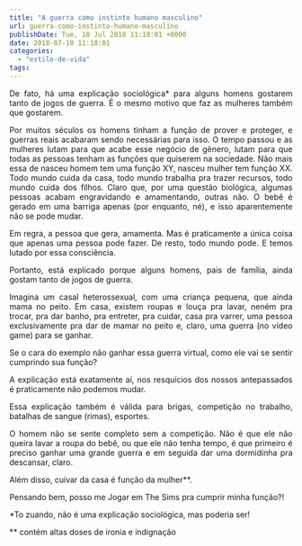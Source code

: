 ```yaml
---
title: "A guerra como instinto humano masculino"
url: guerra-como-instinto-humano-masculino
publishDate: Tue, 10 Jul 2018 11:18:01 +0000
date: 2018-07-10 11:18:01
categories: 
  - "estilo-de-vida"
tags: 
---
```

<p style="text-align: justify;">De fato, há uma explicação sociológica* para alguns homens gostarem tanto de jogos de guerra. É o mesmo motivo que faz as mulheres também que gostarem.</p>
<p style="text-align: justify;">Por muitos séculos os homens tinham a função de prover e proteger, e guerras reais acabaram sendo necessárias para isso. O tempo passou e as mulheres lutam para que acabe esse negócio de gênero, lutam para que todas as pessoas tenham as funções que quiserem na sociedade. Não mais essa de nasceu homem tem uma função XY, nasceu mulher tem função XX. Todo mundo cuida da casa, todo mundo trabalha pra trazer recursos, todo mundo cuida dos filhos. Claro que, por uma questão biológica, algumas pessoas acabam engravidando e amamentando, outras não. O bebê é gerado em uma barriga apenas (por enquanto, né), e isso aparentemente não se pode mudar.</p>
<p style="text-align: justify;">Em regra, a pessoa que gera, amamenta. Mas é praticamente a única coisa que apenas uma pessoa pode fazer. De resto, todo mundo pode. E temos lutado por essa consciência.</p>
<p style="text-align: justify;">Portanto, está explicado porque alguns homens, pais de família, ainda gostam tanto de jogos de guerra.</p>
<p style="text-align: justify;">Imagina um casal heterossexual, com uma criança pequena, que ainda mama no peito. Em casa, existem roupas e louça pra lavar, neném pra trocar, pra dar banho, pra entreter, pra cuidar, casa pra varrer, uma pessoa exclusivamente pra dar de mamar no peito e, claro, uma guerra (no vídeo game) para se ganhar.</p>
<p style="text-align: justify;">Se o cara do exemplo não ganhar essa guerra virtual, como ele vai se sentir cumprindo sua função?</p>
<p style="text-align: justify;">A explicação está exatamente aí, nos resquícios dos nossos antepassados é praticamente não podemos mudar.</p>
<p style="text-align: justify;">Essa explicação também é válida para brigas, competição no trabalho, batalhas de sangue (rimas), esportes.</p>
<p style="text-align: justify;">O homem não se sente completo sem a competição. Não é que ele não queira lavar a roupa do bebê, ou que ele não tenha tempo, é que primeiro é preciso ganhar uma grande guerra e em seguida dar uma dormidinha pra descansar, claro.</p>
<p style="text-align: justify;">Além disso, cuivar da casa é função da mulher**.</p>
<p style="text-align: justify;">Pensando bem, posso me Jogar em The Sims pra cumprir minha função?!</p>
<p style="text-align: justify;">*To zuando, não é uma explicação sociológica, mas poderia ser!</p>
<p style="text-align: justify;">** contém altas doses de ironia e indignação</p>
